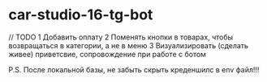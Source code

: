 # car-studio-16-tg-bot

// TODO
1 Добавить оплату
2 Поменять кнопки в товарах, чтобы возвращаться в категории, а не в меню
3 Визуализировать (сделать живее) приветсвие, сопровождение при работе с ботом



P.S. После локальной базы, не забыть скрыть креденшилс в env файл!!!
